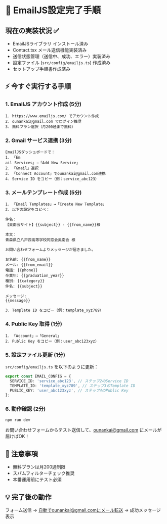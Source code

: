 # 🎯 EmailJS設定完了手順

## 現在の実装状況 ✅
- EmailJSライブラリ インストール済み
- Contact.tsx メール送信機能実装済み
- 送信状態管理（送信中、成功、エラー）実装済み
- 設定ファイル (`src/config/emailjs.ts`) 作成済み
- セットアップ手順書作成済み

## ⚡ 今すぐ実行する手順

### 1. EmailJS アカウント作成 (5分)
```
1. https://www.emailjs.com/ でアカウント作成
2. ounankai@gmail.com でログイン推奨
3. 無料プラン選択（月200通まで無料）
```

### 2. Gmail サービス連携 (3分)
```
EmailJSダッシュボードで：
1. 「Em
ail Services」→「Add New Service」
2. 「Gmail」選択
3. 「Connect Account」でounankai@gmail.com連携
4. Service ID をコピー（例：service_abc123）
```

### 3. メールテンプレート作成 (5分)
```
1. 「Email Templates」→「Create New Template」
2. 以下の設定をコピペ：

件名：
【奥南会サイト】{{subject}} - {{from_name}}様

本文：
青森県立八戸西高等学校同窓会奥南会 様

お問い合わせフォームよりメッセージが届きました。

お名前: {{from_name}}
メール: {{from_email}} 
電話: {{phone}}
卒業年: {{graduation_year}}
種別: {{category}}
件名: {{subject}}

メッセージ:
{{message}}

3. Template ID をコピー（例：template_xyz789）
```

### 4. Public Key 取得 (1分)
```
1. 「Account」→「General」
2. Public Key をコピー（例：user_abc123xyz）
```

### 5. 設定ファイル更新 (1分)
`src/config/emailjs.ts` を以下のように更新：

```typescript
export const EMAIL_CONFIG = {
  SERVICE_ID: 'service_abc123', // ステップ2のService ID
  TEMPLATE_ID: 'template_xyz789', // ステップ3のTemplate ID
  PUBLIC_KEY: 'user_abc123xyz', // ステップ4のPublic Key
};
```

### 6. 動作確認 (2分)
```bash
npm run dev
```
お問い合わせフォームからテスト送信して、ounankai@gmail.com にメールが届けばOK！

## 🚨 注意事項
- 無料プランは月200通制限
- スパムフィルターチェック推奨
- 本番運用前にテスト必須

## 💡 完了後の動作
フォーム送信 → 自動でounankai@gmail.comにメール転送 → 成功メッセージ表示